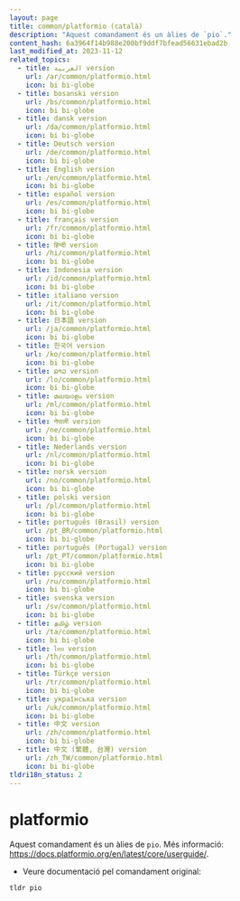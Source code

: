 ```yaml
---
layout: page
title: common/platformio (català)
description: "Aquest comandament és un àlies de `pio`."
content_hash: 6a3964f14b988e200bf9ddf7bfead56631ebad2b
last_modified_at: 2023-11-12
related_topics:
  - title: العربية version
    url: /ar/common/platformio.html
    icon: bi bi-globe
  - title: bosanski version
    url: /bs/common/platformio.html
    icon: bi bi-globe
  - title: dansk version
    url: /da/common/platformio.html
    icon: bi bi-globe
  - title: Deutsch version
    url: /de/common/platformio.html
    icon: bi bi-globe
  - title: English version
    url: /en/common/platformio.html
    icon: bi bi-globe
  - title: español version
    url: /es/common/platformio.html
    icon: bi bi-globe
  - title: français version
    url: /fr/common/platformio.html
    icon: bi bi-globe
  - title: हिन्दी version
    url: /hi/common/platformio.html
    icon: bi bi-globe
  - title: Indonesia version
    url: /id/common/platformio.html
    icon: bi bi-globe
  - title: italiano version
    url: /it/common/platformio.html
    icon: bi bi-globe
  - title: 日本語 version
    url: /ja/common/platformio.html
    icon: bi bi-globe
  - title: 한국어 version
    url: /ko/common/platformio.html
    icon: bi bi-globe
  - title: ລາວ version
    url: /lo/common/platformio.html
    icon: bi bi-globe
  - title: മലയാളം version
    url: /ml/common/platformio.html
    icon: bi bi-globe
  - title: नेपाली version
    url: /ne/common/platformio.html
    icon: bi bi-globe
  - title: Nederlands version
    url: /nl/common/platformio.html
    icon: bi bi-globe
  - title: norsk version
    url: /no/common/platformio.html
    icon: bi bi-globe
  - title: polski version
    url: /pl/common/platformio.html
    icon: bi bi-globe
  - title: português (Brasil) version
    url: /pt_BR/common/platformio.html
    icon: bi bi-globe
  - title: português (Portugal) version
    url: /pt_PT/common/platformio.html
    icon: bi bi-globe
  - title: русский version
    url: /ru/common/platformio.html
    icon: bi bi-globe
  - title: svenska version
    url: /sv/common/platformio.html
    icon: bi bi-globe
  - title: தமிழ் version
    url: /ta/common/platformio.html
    icon: bi bi-globe
  - title: ไทย version
    url: /th/common/platformio.html
    icon: bi bi-globe
  - title: Türkçe version
    url: /tr/common/platformio.html
    icon: bi bi-globe
  - title: українська version
    url: /uk/common/platformio.html
    icon: bi bi-globe
  - title: 中文 version
    url: /zh/common/platformio.html
    icon: bi bi-globe
  - title: 中文 (繁體, 台灣) version
    url: /zh_TW/common/platformio.html
    icon: bi bi-globe
tldri18n_status: 2
---
```

# platformio

Aquest comandament és un àlies de `pio`.
Més informació: <https://docs.platformio.org/en/latest/core/userguide/>.

- Veure documentació pel comandament original:

`tldr pio`
